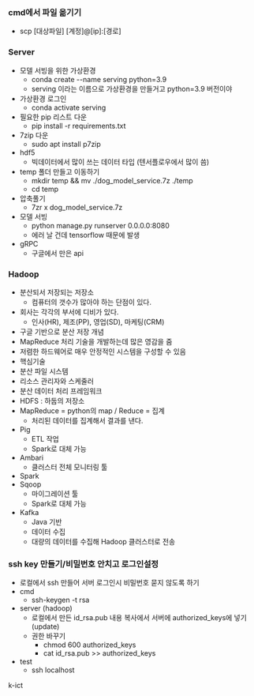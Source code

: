 ### cmd에서 파일 옮기기

- scp [대상파일] [계정]@[ip]:[경로]

### Server

- 모델 서빙을 위한 가상환경
    - conda create --name serving python=3.9
    - serving  이라는 이름으로 가상환경을 만들거고 python=3.9 버전이야
- 가상환경 로그인
    - conda activate serving
- 필요한 pip 리스트 다운
    - pip install -r requirements.txt
- 7zip 다운
    - sudo apt install p7zip
- hdf5
    - 빅데이터에서 많이 쓰는 데이터 타입 (텐서플로우에서 많이 씀)
- temp 폴더 만들고 이동하기
    - mkdir temp && mv ./dog_model_service.7z ./temp
    - cd temp
- 압축풀기
    - 7zr x dog_model_service.7z
- 모델 서빙
    - python manage.py runserver 0.0.0.0:8080
    - 에러 날 건데 tensorflow 때문에 발생
- gRPC
    - 구글에서 만은 api

### Hadoop

- 분산되서 저장되는 저장소
    - 컴퓨터의 갯수가 많아야 하는 단점이 있다.
- 회사는 각각의 부서에 디비가 있다.
    - 인사(HR), 제조(PP), 영업(SD), 마케팅(CRM)
- 구글 기반으로 분산 저장 개념
- MapReduce 처리 기술을 개발하는데 많은 영감을 줌
- 저렴한 하드웨어로 매우 안정적인 시스템을 구성할 수 있음
- 핵심기술
- 분산 파일 시스템
- 리소스 관리자와 스케줄러
- 분산 데이터 처리 프레임워크
- HDFS : 하둡의 저장소
- MapReduce = python의 map / Reduce = 집계
    - 처리된 데이터를 집계해서 결과를 낸다.
- Pig
    - ETL 작업
    - Spark로 대체 가능
- Ambari
    - 클러스터 전체 모니터링 툴
- Spark
- Sqoop
    - 마이그레이션 툴
    - Spark로 대체 가능
- Kafka
    - Java 기반
    - 데이터 수집
    - 대량의 데이터를 수집해 Hadoop 클러스터로 전송

### ssh key 만들기/비밀번호 안치고 로그인설정

- 로컬에서 ssh 만들어 서버 로그인시 비밀번호 묻지 않도록 하기
- cmd
    - ssh-keygen -t rsa
- server (hadoop)
    - 로컬에서 만든 id_rsa.pub 내용 복사에서 서버에 authorized_keys에 넣기 (update)
    - 권한 바꾸기
        - chmod 600 authorized_keys
        - cat id_rsa.pub >> authorized_keys
- test
    - ssh localhost

k-ict